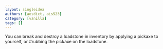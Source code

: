 ```yaml
---
layout: singleidea
authors: [aosdict, ais523]
category: [vanilla]
tags: []
---
```

You can break and destroy a loadstone in inventory by applying a pickaxe to yourself, or #rubbing the pickaxe on the loadstone.
